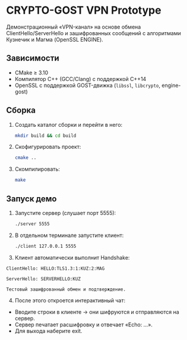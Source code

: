 # CRYPTO-GOST VPN Prototype

Демонстрационный «VPN-канал» на основе обмена ClientHello/ServerHello и зашифрованных сообщений с алгоритмами Кузнечик и Магма (OpenSSL ENGINE).

## Зависимости

- CMake ≥ 3.10  
- Компилятор C++ (GCC/Clang) с поддержкой C++14  
- OpenSSL с поддержкой GOST-движка (`libssl`, `libcrypto`, engine-gost)

## Сборка

1. Создать каталог сборки и перейти в него:
   ```bash
   mkdir build && cd build
   ```

2. Скофигурировать проект:
   ```bash
   cmake ..
   ```

2. Скомпилировать:
   ```bash
   make
   ```

## Запуск демо

1. Запустите сервер (слушает порт 5555):
   ```bash
   ./server 5555
   ```

2. В отдельном терминале запустите клиент:
   ```bash
   ./client 127.0.0.1 5555
   ```
   
3. Клиент автоматически выполнит Handshake:
```
ClientHello: HELLO:TLS1.3:1:KUZ:2:MAG
```
```
ServerHello: SERVERHELLO:KUZ
```
```
Тестовый зашифрованный обмен и подтверждение.
```
4. После этого откроется интерактивный чат:
- Вводите строки в клиенте → они шифруются и отправляются на сервер.
- Сервер печатает расшифровку и отвечает «Echo: …».
- Для выхода наберите exit.
